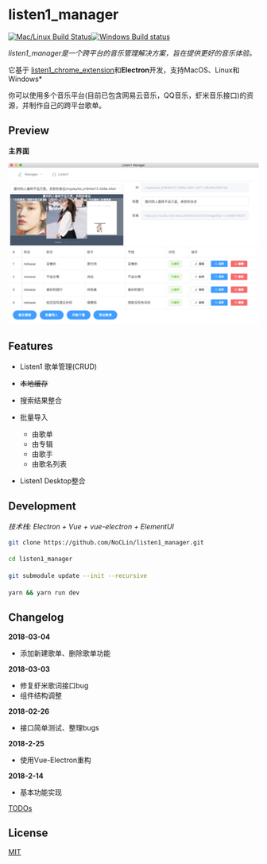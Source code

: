 # listen1_manager

[![Mac/Linux Build Status](https://img.shields.io/travis/NoCLin/listen1_manager.svg?label=Mac%20OSX%20%26%20Linux)](https://travis-ci.org/NoCLin/listen1_manager)[![Windows Build status](https://img.shields.io/appveyor/ci/NoCLin/listen1-manager.svg?label=Windows)](https://ci.appveyor.com/project/NoCLin/listen1-manager)


*listen1_manager是一个跨平台的音乐管理解决方案，旨在提供更好的音乐体验。*

它基于 [listen1_chrome_extension](https://github.com/listen1/listen1_chrome_extension)和**Electron**开发，支持MacOS、Linux和Windows*

你可以使用多个音乐平台(目前已包含网易云音乐，QQ音乐，虾米音乐接口)的资源，并制作自己的跨平台歌单。


## Preview

**主界面**
 
![main](./screenshots/main.png)

## Features

- Listen1 歌单管理(CRUD)

- ~~本地缓存~~
  
- 搜索结果整合

- 批量导入
    - 由歌单
    - 由专辑
    - 由歌手
    - 由歌名列表
  
- Listen1 Desktop整合

## Development

*技术栈: Electron + Vue + vue-electron + ElementUI*

```bash
git clone https://github.com/NoCLin/listen1_manager.git

cd listen1_manager

git submodule update --init --recursive

yarn && yarn run dev
```

## Changelog

**2018-03-04**

- 添加新建歌单、删除歌单功能

**2018-03-03** 

- 修复虾米歌词接口bug
- 组件结构调整

**2018-02-26** 

- 接口简单测试、整理bugs

**2018-2-25**

- 使用Vue-Electron重构

**2018-2-14**

- 基本功能实现

[TODOs](TODOs.md)

## License

[MIT](LICENSE)




